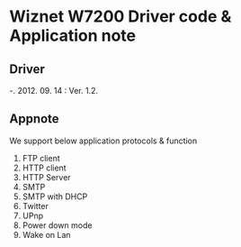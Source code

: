 # Wiznet W7200 Driver code & Application note

## Driver
-. 2012. 09. 14 : Ver. 1.2.

## Appnote
We support below application protocols & function
1) FTP client
2) HTTP client
3) HTTP Server
4) SMTP
5) SMTP with DHCP
6) Twitter
7) UPnp
8) Power down mode
9) Wake on Lan
